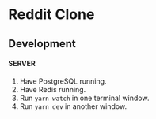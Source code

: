 # Reddit Clone

## Development

#### SERVER

1. Have PostgreSQL running.
2. Have Redis running.
3. Run `yarn watch` in one terminal window.
4. Run `yarn dev` in another window.
